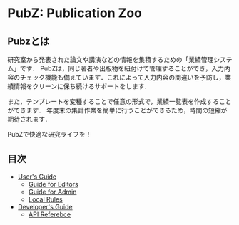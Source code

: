 # PubZ: Publication Zoo

## Pubzとは
研究室から発表された論文や講演などの情報を集積するための「業績管理システム」です．
PubZは，同じ著者や出版物を紐付けて管理することができ，入力内容のチェック機能も備えています．これによって入力内容の間違いを予防し，業績情報をクリーンに保ち続けるサポートをします．

また，テンプレートを変種することで任意の形式で，業績一覧表を作成することができます．
年度末の集計作業を簡単に行うことができるため，時間の短縮が期待されます．

PubZで快適な研究ライフを！

## 目次

+ [User's Guide](./user/index.md)
  + [Guide for Editors](./user/editor_guide.md)
  + [Guide for Admin](./user/admin.md)
  + [Local Rules](./user/local.md)
+ [Developer's Guide](./dev/index.md)
  + [API Referebce](../sphinx/_build/)
